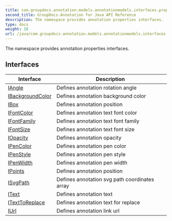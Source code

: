```yaml
---
title: com.groupdocs.annotation.models.annotationmodels.interfaces.properties
second_title: GroupDocs.Annotation for Java API Reference
description: The namespace provides annotation properties interfaces.
type: docs
weight: 18
url: /java/com.groupdocs.annotation.models.annotationmodels.interfaces.properties/
---
```


The namespace provides annotation properties interfaces.


## Interfaces

| Interface | Description |
| --- | --- |
| [IAngle](../com.groupdocs.annotation.models.annotationmodels.interfaces.properties/iangle) | Defines annotation rotation angle |
| [IBackgroundColor](../com.groupdocs.annotation.models.annotationmodels.interfaces.properties/ibackgroundcolor) | Defines annotation background color |
| [IBox](../com.groupdocs.annotation.models.annotationmodels.interfaces.properties/ibox) | Defines annotation position |
| [IFontColor](../com.groupdocs.annotation.models.annotationmodels.interfaces.properties/ifontcolor) | Defines annotation text font color |
| [IFontFamily](../com.groupdocs.annotation.models.annotationmodels.interfaces.properties/ifontfamily) | Defines annotation text font family |
| [IFontSize](../com.groupdocs.annotation.models.annotationmodels.interfaces.properties/ifontsize) | Defines annotation text font size |
| [IOpacity](../com.groupdocs.annotation.models.annotationmodels.interfaces.properties/iopacity) | Defines annotation opacity |
| [IPenColor](../com.groupdocs.annotation.models.annotationmodels.interfaces.properties/ipencolor) | Defines annotation pen color |
| [IPenStyle](../com.groupdocs.annotation.models.annotationmodels.interfaces.properties/ipenstyle) | Defines annotation pen style |
| [IPenWidth](../com.groupdocs.annotation.models.annotationmodels.interfaces.properties/ipenwidth) | Defines annotation pen width |
| [IPoints](../com.groupdocs.annotation.models.annotationmodels.interfaces.properties/ipoints) | Defines annotation position |
| [ISvgPath](../com.groupdocs.annotation.models.annotationmodels.interfaces.properties/isvgpath) | Defines annotation svg path coordinates array |
| [IText](../com.groupdocs.annotation.models.annotationmodels.interfaces.properties/itext) | Defines annotation text |
| [ITextToReplace](../com.groupdocs.annotation.models.annotationmodels.interfaces.properties/itexttoreplace) | Defines annotation text for replace |
| [IUrl](../com.groupdocs.annotation.models.annotationmodels.interfaces.properties/iurl) | Defines annotation link url |
